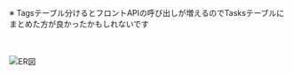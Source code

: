 ※ Tagsテーブル分けるとフロントAPIの呼び出しが増えるのでTasksテーブルにまとめた方が良かったかもしれないです
<br>
<br>
<br>

![ER図](https://github.com/ryosuke1256/image/blob/main/ER%E5%9B%B3.png)
